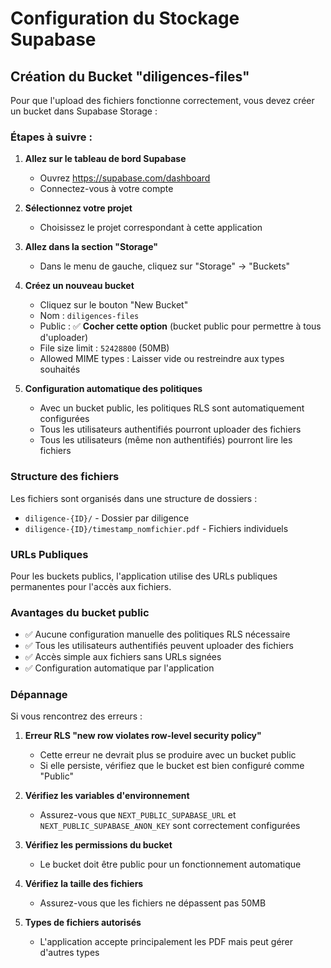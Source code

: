 # Configuration du Stockage Supabase

## Création du Bucket "diligences-files"

Pour que l'upload des fichiers fonctionne correctement, vous devez créer un bucket dans Supabase Storage :

### Étapes à suivre :

1. **Allez sur le tableau de bord Supabase**
   - Ouvrez https://supabase.com/dashboard
   - Connectez-vous à votre compte

2. **Sélectionnez votre projet**
   - Choisissez le projet correspondant à cette application

3. **Allez dans la section "Storage"**
   - Dans le menu de gauche, cliquez sur "Storage" → "Buckets"

4. **Créez un nouveau bucket**
   - Cliquez sur le bouton "New Bucket"
   - Nom : `diligences-files`
   - Public : ✅ **Cocher cette option** (bucket public pour permettre à tous d'uploader)
   - File size limit : `52428800` (50MB)
   - Allowed MIME types : Laisser vide ou restreindre aux types souhaités

5. **Configuration automatique des politiques**
   - Avec un bucket public, les politiques RLS sont automatiquement configurées
   - Tous les utilisateurs authentifiés pourront uploader des fichiers
   - Tous les utilisateurs (même non authentifiés) pourront lire les fichiers

### Structure des fichiers

Les fichiers sont organisés dans une structure de dossiers :
- `diligence-{ID}/` - Dossier par diligence
- `diligence-{ID}/timestamp_nomfichier.pdf` - Fichiers individuels

### URLs Publiques

Pour les buckets publics, l'application utilise des URLs publiques permanentes pour l'accès aux fichiers.

### Avantages du bucket public

- ✅ Aucune configuration manuelle des politiques RLS nécessaire
- ✅ Tous les utilisateurs authentifiés peuvent uploader des fichiers
- ✅ Accès simple aux fichiers sans URLs signées
- ✅ Configuration automatique par l'application

### Dépannage

Si vous rencontrez des erreurs :

1. **Erreur RLS "new row violates row-level security policy"**
   - Cette erreur ne devrait plus se produire avec un bucket public
   - Si elle persiste, vérifiez que le bucket est bien configuré comme "Public"

2. **Vérifiez les variables d'environnement**
   - Assurez-vous que `NEXT_PUBLIC_SUPABASE_URL` et `NEXT_PUBLIC_SUPABASE_ANON_KEY` sont correctement configurées

3. **Vérifiez les permissions du bucket**
   - Le bucket doit être public pour un fonctionnement automatique

4. **Vérifiez la taille des fichiers**
   - Assurez-vous que les fichiers ne dépassent pas 50MB

5. **Types de fichiers autorisés**
   - L'application accepte principalement les PDF mais peut gérer d'autres types
